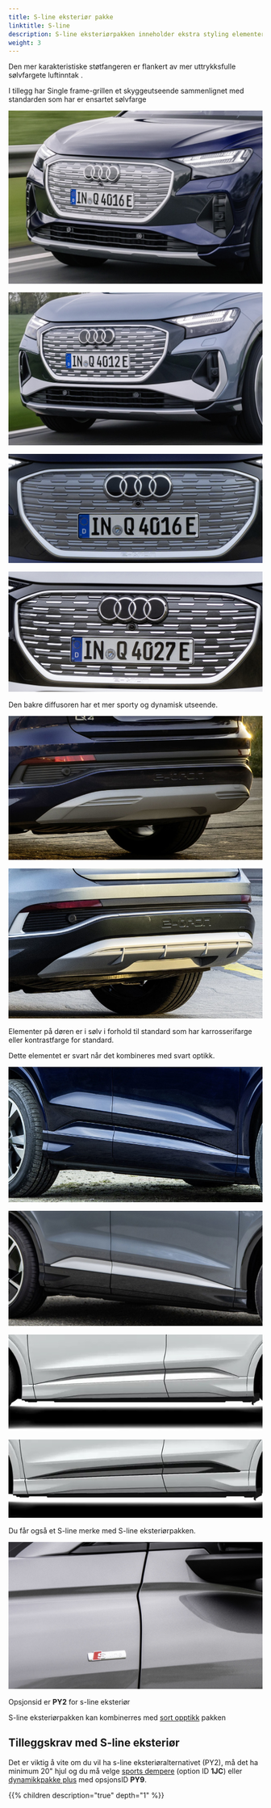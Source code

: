 ```yaml
---
title: S-line eksteriør pakke
linktitle: S-line
description: S-line eksteriørpakken inneholder ekstra styling elementer. 
weight: 3
---
```


Den mer karakteristiske støtfangeren er flankert av mer uttrykksfulle sølvfargete luftinntak .

I tillegg har Single frame-grillen et skyggeutseende sammenlignet med standarden som har er ensartet sølvfarge

![Standard front](standard-front.jpg "Standard front")

![Florett Silver](s-line-front.jpg "S-line front ")

![Standard single frame grill](standard-singleframe.jpg "standard single frame grill med sølvfarge")

![Shadow single frame grill](s-line-singleframe.jpg "s-line single frame grill med skygge styling")

Den bakre diffusoren har et mer sporty og dynamisk utseende. 

![Standard diffusor](standard-diffusor.jpg "Standard bakdel")

![S-line diffusor](s-line-diffusor.jpg "S-Line bakdel med en mer sporty diffusor")

Elementer på døren er i sølv i forhold til standard som har karrosserifarge eller kontrastfarge for standard.

Dette elementet er svart når det kombineres med svart optikk.

![Standard side](standard-side.jpg "Standard side med hellakering")

![S-line side](s-line-side.jpg "S-line side med sølvfargede karoserielementer med kontrastfarge")

![S-line side](s-line-side-fullbody.jpg "S-line side med hellakkert karoseri med sølv elementer")

![S-line side](s-line-side-fullbody-blackoptics.jpg "S-line side med svart optikk og helakkering med svarte karoserielementer")

Du får også et S-line merke med S-line eksteriørpakken.

![s-line-badge](s-line-badge.jpg "s-line merke")

Opsjonsid er **PY2** for s-line eksteriør

S-line eksteriørpakken kan kombinerres med [sort opptikk](/models/q4-e-tron/exterior/optics) pakken

## Tilleggskrav med S-line eksteriør


Det er viktig å vite om du vil ha s-line eksteriøralternativet (PY2), må det ha minimum 20" hjul og
du må velge  [sports dempere](/models/q4-e-tron/drivetrain/suspension/) (option ID **1JC**) eller [dynamikkpakke plus](/models/q4-e-tron/drivetrain/suspension/#dynamic-package-plus-option-py9) med opsjonsID **PY9**.


{{% children description="true" depth="1" %}}
